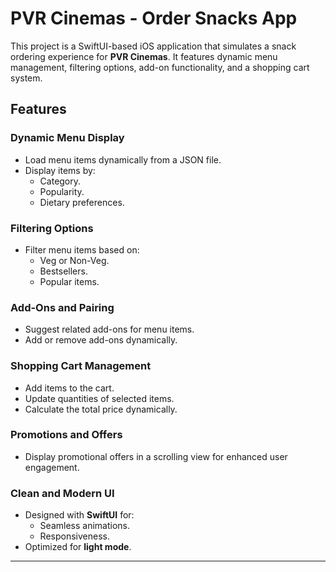 # PVR Cinemas - Order Snacks App

This project is a SwiftUI-based iOS application that simulates a snack ordering experience for **PVR Cinemas**. It features dynamic menu management, filtering options, add-on functionality, and a shopping cart system.

## Features

### Dynamic Menu Display
- Load menu items dynamically from a JSON file.
- Display items by:
  - Category.
  - Popularity.
  - Dietary preferences.

### Filtering Options
- Filter menu items based on:
  - Veg or Non-Veg.
  - Bestsellers.
  - Popular items.

### Add-Ons and Pairing
- Suggest related add-ons for menu items.
- Add or remove add-ons dynamically.

### Shopping Cart Management
- Add items to the cart.
- Update quantities of selected items.
- Calculate the total price dynamically.

### Promotions and Offers
- Display promotional offers in a scrolling view for enhanced user engagement.

### Clean and Modern UI
- Designed with **SwiftUI** for:
  - Seamless animations.
  - Responsiveness.
- Optimized for **light mode**.

---
